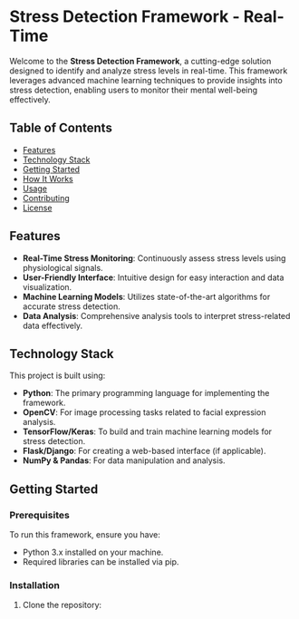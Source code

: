 # Stress Detection Framework - Real-Time

Welcome to the **Stress Detection Framework**, a cutting-edge solution designed to identify and analyze stress levels in real-time. This framework leverages advanced machine learning techniques to provide insights into stress detection, enabling users to monitor their mental well-being effectively.

## Table of Contents
- [Features](#features)
- [Technology Stack](#technology-stack)
- [Getting Started](#getting-started)
- [How It Works](#how-it-works)
- [Usage](#usage)
- [Contributing](#contributing)
- [License](#license)

## Features
- **Real-Time Stress Monitoring**: Continuously assess stress levels using physiological signals.
- **User-Friendly Interface**: Intuitive design for easy interaction and data visualization.
- **Machine Learning Models**: Utilizes state-of-the-art algorithms for accurate stress detection.
- **Data Analysis**: Comprehensive analysis tools to interpret stress-related data effectively.

## Technology Stack
This project is built using:
- **Python**: The primary programming language for implementing the framework.
- **OpenCV**: For image processing tasks related to facial expression analysis.
- **TensorFlow/Keras**: To build and train machine learning models for stress detection.
- **Flask/Django**: For creating a web-based interface (if applicable).
- **NumPy & Pandas**: For data manipulation and analysis.

## Getting Started

### Prerequisites
To run this framework, ensure you have:
- Python 3.x installed on your machine.
- Required libraries can be installed via pip.

### Installation
1. Clone the repository:
